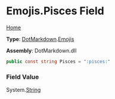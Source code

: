 # Emojis\.Pisces Field

[Home](../../../README.md)

**Type**: [DotMarkdown](../../README.md)\.[Emojis](../README.md)

**Assembly**: DotMarkdown\.dll

```csharp
public const string Pisces = ":pisces:"
```

### Field Value

System\.[String](https://docs.microsoft.com/en-us/dotnet/api/system.string)